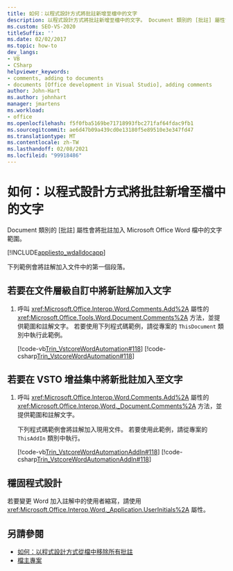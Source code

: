 ```yaml
---
title: 如何：以程式設計方式將批註新增至檔中的文字
description: 以程式設計方式將批註新增至檔中的文字。 Document 類別的 [批註] 屬性會將批註新增至 Microsoft Word 檔中的文字範圍。
ms.custom: SEO-VS-2020
titleSuffix: ''
ms.date: 02/02/2017
ms.topic: how-to
dev_langs:
- VB
- CSharp
helpviewer_keywords:
- comments, adding to documents
- documents [Office development in Visual Studio], adding comments
author: John-Hart
ms.author: johnhart
manager: jmartens
ms.workload:
- office
ms.openlocfilehash: f5f0fba5169be71718993fbc271faf64fdac9fb1
ms.sourcegitcommit: ae6d47b09a439cd0e13180f5e89510e3e347fd47
ms.translationtype: MT
ms.contentlocale: zh-TW
ms.lasthandoff: 02/08/2021
ms.locfileid: "99918486"
---
```

# <a name="how-to-programmatically-add-comments-to-text-in-documents"></a>如何：以程式設計方式將批註新增至檔中的文字
  Document 類別的 [批註] 屬性會將批註加入 Microsoft Office Word 檔中的文字範圍。

 [!INCLUDE[appliesto_wdalldocapp](../vsto/includes/appliesto-wdalldocapp-md.md)]

 下列範例會將註解加入文件中的第一個段落。

## <a name="to-add-a-new-comment-to-text-in-a-document-level-customization"></a>若要在文件層級自訂中將新註解加入文字

1. 呼叫 <xref:Microsoft.Office.Interop.Word.Comments.Add%2A> 屬性的 <xref:Microsoft.Office.Tools.Word.Document.Comments%2A> 方法，並提供範圍和註解文字。 若要使用下列程式碼範例，請從專案的 `ThisDocument` 類別中執行此範例。

     [!code-vb[Trin_VstcoreWordAutomation#118](../vsto/codesnippet/VisualBasic/Trin_VstcoreWordAutomationVB/ThisDocument.vb#118)]
     [!code-csharp[Trin_VstcoreWordAutomation#118](../vsto/codesnippet/CSharp/Trin_VstcoreWordAutomationCS/ThisDocument.cs#118)]

## <a name="to-add-a-new-comment-to-text-in-a-vsto-add-in"></a>若要在 VSTO 增益集中將新批註加入至文字

1. 呼叫 <xref:Microsoft.Office.Interop.Word.Comments.Add%2A> 屬性的 <xref:Microsoft.Office.Interop.Word._Document.Comments%2A> 方法，並提供範圍和註解文字。

     下列程式碼範例會將註解加入現用文件。 若要使用此範例，請從專案的 `ThisAddIn` 類別中執行。

     [!code-vb[Trin_VstcoreWordAutomationAddIn#118](../vsto/codesnippet/VisualBasic/Trin_VstcoreWordAutomationAddIn/ThisAddIn.vb#118)]
     [!code-csharp[Trin_VstcoreWordAutomationAddIn#118](../vsto/codesnippet/CSharp/Trin_VstcoreWordAutomationAddIn/ThisAddIn.cs#118)]

## <a name="robust-programming"></a>穩固程式設計
 若要變更 Word 加入註解中的使用者縮寫，請使用 <xref:Microsoft.Office.Interop.Word._Application.UserInitials%2A> 屬性。

## <a name="see-also"></a>另請參閱
- [如何：以程式設計方式從檔中移除所有批註](../vsto/how-to-programmatically-remove-all-comments-from-documents.md)
- [檔主專案](../vsto/document-host-item.md)
